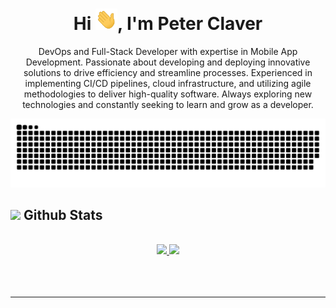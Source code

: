 <div align="center">
<h1 align="center">Hi <img width="35" src="https://github.com/1999AZZAR/1999AZZAR/blob/main/resources/img/waving.gif">, I'm Peter Claver</h1>
<p align="center">DevOps and Full-Stack Developer with expertise in Mobile App Development. Passionate about developing and deploying innovative solutions to drive efficiency and streamline processes. Experienced in implementing CI/CD pipelines, cloud infrastructure, and utilizing agile methodologies to deliver high-quality software. Always exploring new technologies and constantly seeking to learn and grow as a developer. </p>
</div>

<div align="center">
  <a href="https://1999azzar.github.io/1999AZZAR/">
  <img  src="https://github.com/1999AZZAR/1999AZZAR/blob/main/resources/img/grid-snake.svg"
       alt="snake" /></a>
</div>


## <img src="https://media.giphy.com/media/iY8CRBdQXODJSCERIr/giphy.gif" width="35"><b> Github Stats </b>
<br>

<div align="center">

<a href="https://github.com/limitless-kode/">
  <img src="https://github-readme-stats.vercel.app/api?username=limitless-kode&include_all_commits=true&count_private=true&show_icons=true&line_height=20&title_color=7A7ADB&icon_color=2234AE&text_color=D3D3D3&bg_color=0,000000,130F40" width="500"/>
    <img src="https://github-readme-streak-stats.herokuapp.com/?user=limitless-kode&theme=radical&hide_border=false" width="500"/>
</a>
</div>

<br>
<br>
<br>

-----
